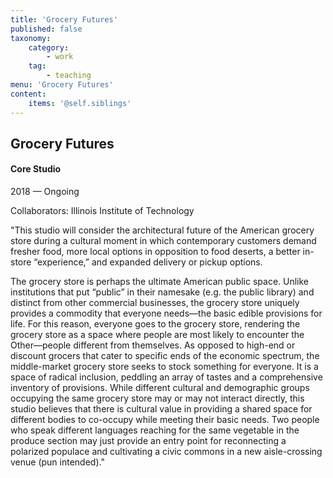 ```yaml
---
title: 'Grocery Futures'
published: false
taxonomy:
    category:
        - work
    tag:
        - teaching
menu: 'Grocery Futures'
content:
    items: '@self.siblings'
---
```


## Grocery Futures
#### Core Studio

<span class="textcolor">2018 — Ongoing</span>

Collaborators: Illinois Institute of Technology

"This studio will consider the architectural future of the American grocery store during a cultural moment in which contemporary customers demand fresher food, more local options in opposition to food deserts, a better in-store “experience,” and expanded delivery or pickup options.

The grocery store is perhaps the ultimate American public space. Unlike institutions that put “public” in their namesake (e.g. the public library) and distinct from other commercial businesses, the grocery store uniquely provides a commodity that everyone needs—the basic edible provisions for life. For this reason, everyone goes to the grocery store, rendering the grocery store as a space where people are most likely to encounter the Other—people different from themselves. As opposed to high-end or discount grocers that cater to specific ends of the economic spectrum, the middle-market grocery store seeks to stock something for everyone. It is a space of radical inclusion, peddling an array of tastes and a comprehensive inventory of provisions. While different cultural and demographic groups occupying the same grocery store may or may not interact directly, this studio believes that there is cultural value in providing a shared space for different bodies to co-occupy while meeting their basic needs. Two people who speak different languages reaching for the same vegetable in the produce section may just provide an entry point for reconnecting a polarized populace and cultivating a civic commons in a new aisle-crossing venue (pun intended)."